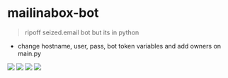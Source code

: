 # mailinabox-bot
> ripoff seized.email bot but its in python
- change hostname, user, pass, bot token variables and add owners on main.py 

![](https://i.imgur.com/SfyG9sy.png)
![](https://i.imgur.com/DJdAe3O.png)
![](https://i.imgur.com/ICbiH6j.png)
![](https://i.imgur.com/T7RF1Sf.png)
